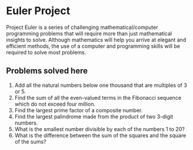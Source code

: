 Euler Project
=============

Project Euler is a series of challenging mathematical/computer programming problems that will require more than just mathematical insights to solve. Although mathematics will help you arrive at elegant and efficient methods, the use of a computer and programming skills will be required to solve most problems.

Problems solved here
--------------------

1. Add all the natural numbers below one thousand that are multiples of 3 or 5.
2. Find the sum of all the even-valued terms in the Fibonacci sequence which do not exceed four million.
3. Find the largest prime factor of a composite number.
4. Find the largest palindrome made from the product of two 3-digit numbers.
5. What is the smallest number divisible by each of the numbers 1 to 20?
6. What is the difference between the sum of the squares and the square of the sums?
